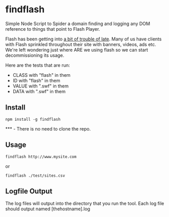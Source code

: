 # findflash
Simple Node Script to Spider a domain finding and logging any DOM reference to things that point to Flash Player.

Flash has been getting into [a bit of trouble of late](http://www.rt.com/usa/273925-firefox-blocks-adobe-flash/). Many of us have clients with Flash sprinkled throughout their site with banners, videos, ads etc. We're left wondering just where ARE we using flash so we can start decommissioning its usage. 

Here are the tests that are run:
- CLASS with "flash" in them
- ID with "flash" in them
- VALUE with ".swf" in them
- DATA with ".swf" in them


## Install
`npm install -g findflash`

*** - There is no need to clone the repo.

## Usage
`findflash http://www.mysite.com`

or

`findflash ./test/sites.csv`

## Logfile Output
The log files will output into the directory that you run the tool.
Each log file should output named [thehostname].log

